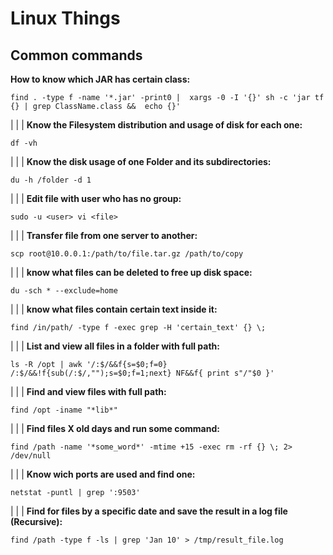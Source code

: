 # Linux Things

## Common commands

**How to know which JAR has certain class:**
```
find . -type f -name '*.jar' -print0 |  xargs -0 -I '{}' sh -c 'jar tf {} | grep ClassName.class &&  echo {}'
```
| 
| 
| 
**Know the __Filesystem__ distribution and usage of disk for each one:**
```
df -vh
```
| 
| 
| 
**Know the disk usage of one __Folder__ and its subdirectories:**
```
du -h /folder -d 1
```
| 
| 
| 
**Edit file with user who has no group:**
```
sudo -u <user> vi <file>
```
| 
| 
| 
**Transfer file from one server to another:**
```
scp root@10.0.0.1:/path/to/file.tar.gz /path/to/copy
```
| 
| 
| 
**know what files can be deleted to free up disk space:**
```
du -sch * --exclude=home
```
| 
| 
| 
**know what files contain certain text inside it:**
```
find /in/path/ -type f -exec grep -H 'certain_text' {} \;
```
| 
| 
| 
**List and view all files in a folder with full path:**
```
ls -R /opt | awk '/:$/&&f{s=$0;f=0} /:$/&&!f{sub(/:$/,"");s=$0;f=1;next} NF&&f{ print s"/"$0 }'
```
| 
| 
| 
**Find and view files with full path:**
```
find /opt -iname "*lib*"
```
| 
| 
| 
**Find files X old days and run some command:**
```
find /path -name '*some_word*' -mtime +15 -exec rm -rf {} \; 2> /dev/null
```
| 
| 
| 
**Know wich ports are used and find one:**
```
netstat -puntl | grep ':9503'
```
| 
| 
| 
**Find for files by a specific date and save the result in a log file (Recursive):**
```
find /path -type f -ls | grep 'Jan 10' > /tmp/result_file.log
```
